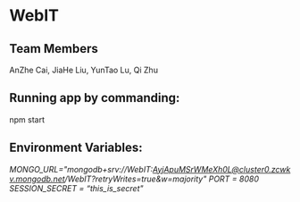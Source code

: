 # WebIT

## Team Members

AnZhe Cai, JiaHe Liu, YunTao Lu, Qi Zhu

## Running app by commanding:

npm start

## Environment Variables:

_MONGO_URL="mongodb+srv://WebIT:AyjApuMSrWMeXh0L@cluster0.zcwkv.mongodb.net/WebIT?retryWrites=true&w=majority"_
_PORT = 8080_
_SESSION_SECRET = “this_is_secret"_
